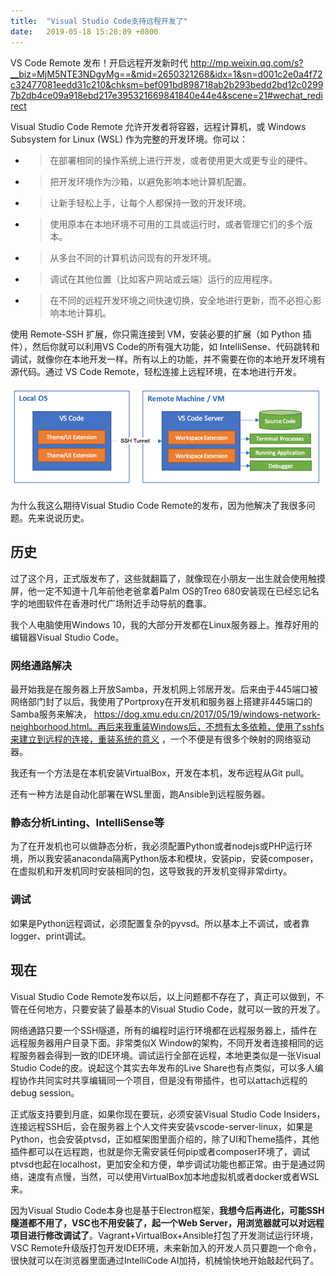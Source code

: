 ```yaml
---
title:  "Visual Studio Code支持远程开发了"
date:   2019-05-18 15:28:09 +0800
---
```


VS Code Remote 发布！开启远程开发新时代 http://mp.weixin.qq.com/s?__biz=MjM5NTE3NDgyMg==&mid=2650321268&idx=1&sn=d001c2e0a4f72c32477081eedd31c210&chksm=bef091bd898718ab2b293bedd2bd12c02997b2db4ce09a918ebd217e395321669841840e44e4&scene=21#wechat_redirect

Visual Studio Code Remote 允许开发者将容器，远程计算机，或 Windows Subsystem for Linux (WSL) 作为完整的开发环境。你可以：

- >在部署相同的操作系统上进行开发，或者使用更大或更专业的硬件。
- >把开发环境作为沙箱，以避免影响本地计算机配置。
- >让新手轻松上手，让每个人都保持一致的开发环境。
- >使用原本在本地环境不可用的工具或运行时，或者管理它们的多个版本。
- >从多台不同的计算机访问现有的开发环境。
- >调试在其他位置（比如客户网站或云端）运行的应用程序。
- >在不同的远程开发环境之间快速切换，安全地进行更新，而不必担心影响本地计算机。

使用 Remote-SSH 扩展，你只需连接到 VM，安装必要的扩展（如 Python 插件），然后你就可以利用VS Code的所有强大功能，如 IntelliSense、代码跳转和调试，就像你在本地开发一样。所有以上的功能，并不需要在你的本地开发环境有源代码。通过 VS Code Remote，轻松连接上远程环境，在本地进行开发。

![](/images/2019/vscremotessh.png)

为什么我这么期待Visual Studio Code Remote的发布，因为他解决了我很多问题。先来说说历史。

## 历史

过了这个月，正式版发布了，这些就翻篇了，就像现在小朋友一出生就会使用触摸屏，他一定不知道十几年前他老爸拿着Palm OS的Treo 680安装现在已经忘记名字的地图软件在香港时代广场附近手动导航的蠢事。

我个人电脑使用Windows 10，我的大部分开发都在Linux服务器上。推荐好用的编辑器Visual Studio Code。

### 网络通路解决

最开始我是在服务器上开放Samba，开发机网上邻居开发。后来由于445端口被网络部门封了以后，我使用了Portproxy在开发机和服务器上搭建非445端口的Samba服务来解决， https://dog.xmu.edu.cn/2017/05/19/windows-network-neighborhood.html。再后来我重装Windows后，不想有太多依赖，使用了sshfs来建立到远程的连接，重装系统的意义 ，一个不便是有很多个映射的网络驱动器。

我还有一个方法是在本机安装VirtualBox，开发在本机，发布远程从Git pull。

还有一种方法是自动化部署在WSL里面，跑Ansible到远程服务器。

### 静态分析Linting、IntelliSense等

为了在开发机也可以做静态分析，我必须配置Python或者nodejs或PHP运行环境，所以我安装anaconda隔离Python版本和模块，安装pip，安装composer，在虚拟机和开发机同时安装相同的包，这导致我的开发机变得非常dirty。

### 调试

如果是Python远程调试，必须配置复杂的pyvsd。所以基本上不调试，或者靠logger、print调试。

## 现在

Visual Studio Code Remote发布以后，以上问题都不存在了，真正可以做到，不管在任何地方，只要安装了最基本的Visual Studio Code，就可以一致的开发了。

网络通路只要一个SSH隧道，所有的编程时运行环境都在远程服务器上，插件在远程服务器用户目录下面。非常类似X Window的架构，不同开发者连接相同的远程服务器会得到一致的IDE环境。调试运行全部在远程，本地更类似是一张Visual Studio Code的皮。说起这个其实去年发布的Live Share也有点类似，可以多人编程协作共同实时共享编辑同一个项目，但是没有带插件，也可以attach远程的debug session。

正式版支持要到月底，如果你现在要玩，必须安装Visual Studio Code Insiders，连接远程SSH后，会在服务器上个人文件夹安装vscode-server-linux，如果是Python，也会安装ptvsd，正如框架图里面介绍的，除了UI和Theme插件，其他插件都可以在远程跑，也就是你无需安装任何pip或者composer环境了，调试ptvsd也起在localhost，更加安全和方便，单步调试功能也都正常。由于是通过网络，速度有点慢，当然，可以使用VirtualBox加本地虚拟机或者docker或者WSL来。

因为Visual Studio Code本身也是基于Electron框架，**我想今后再进化，可能SSH隧道都不用了，VSC也不用安装了，起一个Web Server，用浏览器就可以对远程项目进行修改调试了**。Vagrant+VirtualBox+Ansible打包了开发测试运行环境，VSC Remote升级版打包开发IDE环境，未来新加入的开发人员只要跑一个命令，很快就可以在浏览器里面通过IntelliCode AI加持，机械愉快地开始敲起代码了。

